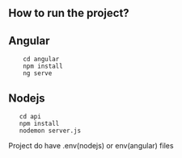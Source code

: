 ## How to run the project?

## Angular

```
    cd angular
    npm install
    ng serve
```

## Nodejs

```
   cd api
   npm install
   nodemon server.js
```

Project do have .env(nodejs) or env(angular) files
